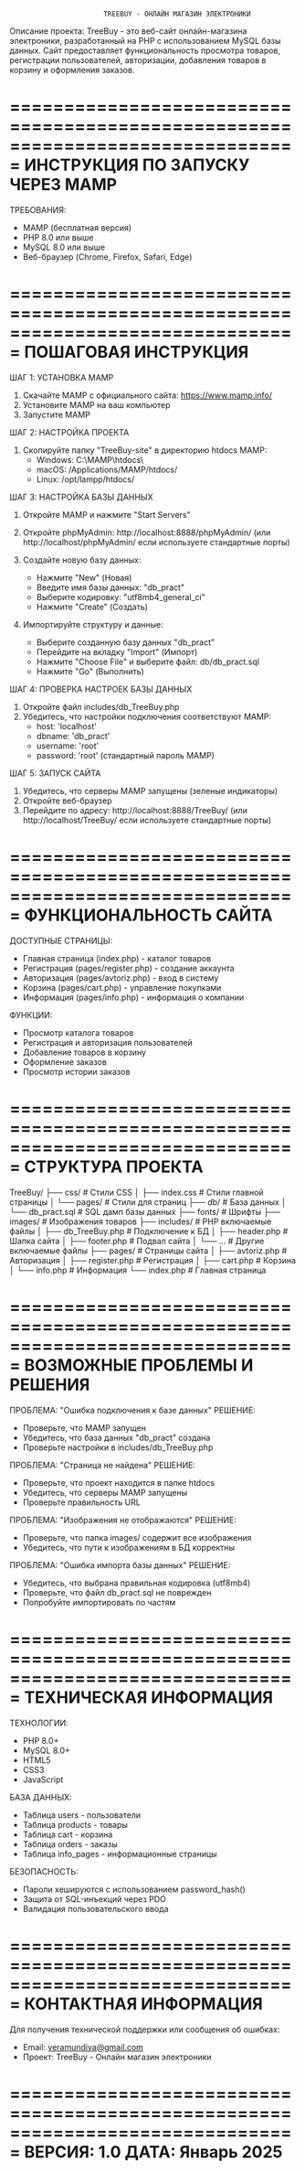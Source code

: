 
                           TREEBUY - ОНЛАЙН МАГАЗИН ЭЛЕКТРОНИКИ


Описание проекта:
TreeBuy - это веб-сайт онлайн-магазина электроники, разработанный на PHP с использованием 
MySQL базы данных. Сайт предоставляет функциональность просмотра товаров, регистрации 
пользователей, авторизации, добавления товаров в корзину и оформления заказов.

===============================================================================
                           ИНСТРУКЦИЯ ПО ЗАПУСКУ ЧЕРЕЗ MAMP
===============================================================================

ТРЕБОВАНИЯ:
- MAMP (бесплатная версия)
- PHP 8.0 или выше
- MySQL 8.0 или выше
- Веб-браузер (Chrome, Firefox, Safari, Edge)

===============================================================================
                           ПОШАГОВАЯ ИНСТРУКЦИЯ
===============================================================================

ШАГ 1: УСТАНОВКА MAMP
1. Скачайте MAMP с официального сайта: https://www.mamp.info/
2. Установите MAMP на ваш компьютер
3. Запустите MAMP

ШАГ 2: НАСТРОЙКА ПРОЕКТА
1. Скопируйте папку "TreeBuy-site" в директорию htdocs MAMP:
   - Windows: C:\MAMP\htdocs\
   - macOS: /Applications/MAMP/htdocs/
   - Linux: /opt/lampp/htdocs/


ШАГ 3: НАСТРОЙКА БАЗЫ ДАННЫХ
1. Откройте MAMP и нажмите "Start Servers"
2. Откройте phpMyAdmin: http://localhost:8888/phpMyAdmin/
   (или http://localhost/phpMyAdmin/ если используете стандартные порты)

3. Создайте новую базу данных:
   - Нажмите "New" (Новая)
   - Введите имя базы данных: "db_pract"
   - Выберите кодировку: "utf8mb4_general_ci"
   - Нажмите "Create" (Создать)

4. Импортируйте структуру и данные:
   - Выберите созданную базу данных "db_pract"
   - Перейдите на вкладку "Import" (Импорт)
   - Нажмите "Choose File" и выберите файл: db/db_pract.sql
   - Нажмите "Go" (Выполнить)

ШАГ 4: ПРОВЕРКА НАСТРОЕК БАЗЫ ДАННЫХ
1. Откройте файл includes/db_TreeBuy.php
2. Убедитесь, что настройки подключения соответствуют MAMP:
   - host: 'localhost'
   - dbname: 'db_pract'
   - username: 'root'
   - password: 'root' (стандартный пароль MAMP)

ШАГ 5: ЗАПУСК САЙТА
1. Убедитесь, что серверы MAMP запущены (зеленые индикаторы)
2. Откройте веб-браузер
3. Перейдите по адресу: http://localhost:8888/TreeBuy/
   (или http://localhost/TreeBuy/ если используете стандартные порты)

===============================================================================
                           ФУНКЦИОНАЛЬНОСТЬ САЙТА
===============================================================================

ДОСТУПНЫЕ СТРАНИЦЫ:
- Главная страница (index.php) - каталог товаров
- Регистрация (pages/register.php) - создание аккаунта
- Авторизация (pages/avtoriz.php) - вход в систему
- Корзина (pages/cart.php) - управление покупками
- Информация (pages/info.php) - информация о компании

ФУНКЦИИ:
- Просмотр каталога товаров
- Регистрация и авторизация пользователей
- Добавление товаров в корзину
- Оформление заказов
- Просмотр истории заказов

===============================================================================
                           СТРУКТУРА ПРОЕКТА
===============================================================================

TreeBuy/
├── css/                    # Стили CSS
│   ├── index.css          # Стили главной страницы
│   └── pages/             # Стили для страниц
├── db/                    # База данных
│   └── db_pract.sql       # SQL дамп базы данных
├── fonts/                 # Шрифты
├── images/                # Изображения товаров
├── includes/              # PHP включаемые файлы
│   ├── db_TreeBuy.php     # Подключение к БД
│   ├── header.php         # Шапка сайта
│   ├── footer.php         # Подвал сайта
│   └── ...                # Другие включаемые файлы
├── pages/                 # Страницы сайта
│   ├── avtoriz.php        # Авторизация
│   ├── register.php       # Регистрация
│   ├── cart.php           # Корзина
│   └── info.php           # Информация
└── index.php              # Главная страница

===============================================================================
                           ВОЗМОЖНЫЕ ПРОБЛЕМЫ И РЕШЕНИЯ
===============================================================================

ПРОБЛЕМА: "Ошибка подключения к базе данных"
РЕШЕНИЕ: 
- Проверьте, что MAMP запущен
- Убедитесь, что база данных "db_pract" создана
- Проверьте настройки в includes/db_TreeBuy.php

ПРОБЛЕМА: "Страница не найдена"
РЕШЕНИЕ:
- Проверьте, что проект находится в папке htdocs
- Убедитесь, что серверы MAMP запущены
- Проверьте правильность URL

ПРОБЛЕМА: "Изображения не отображаются"
РЕШЕНИЕ:
- Проверьте, что папка images/ содержит все изображения
- Убедитесь, что пути к изображениям в БД корректны

ПРОБЛЕМА: "Ошибка импорта базы данных"
РЕШЕНИЕ:
- Убедитесь, что выбрана правильная кодировка (utf8mb4)
- Проверьте, что файл db_pract.sql не поврежден
- Попробуйте импортировать по частям

===============================================================================
                           ТЕХНИЧЕСКАЯ ИНФОРМАЦИЯ
===============================================================================

ТЕХНОЛОГИИ:
- PHP 8.0+
- MySQL 8.0+
- HTML5
- CSS3
- JavaScript

БАЗА ДАННЫХ:
- Таблица users - пользователи
- Таблица products - товары
- Таблица cart - корзина
- Таблица orders - заказы
- Таблица info_pages - информационные страницы

БЕЗОПАСНОСТЬ:
- Пароли хешируются с использованием password_hash()
- Защита от SQL-инъекций через PDO
- Валидация пользовательского ввода

===============================================================================
                           КОНТАКТНАЯ ИНФОРМАЦИЯ
===============================================================================

Для получения технической поддержки или сообщения об ошибках:
- Email: veramundiya@gmail.com
- Проект: TreeBuy - Онлайн магазин электроники

===============================================================================
                           ВЕРСИЯ: 1.0
                           ДАТА: Январь 2025
=============================================================================== 
